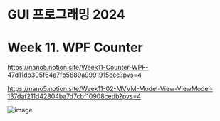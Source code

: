 # GUI 프로그래밍 2024

# Week 11. WPF Counter

https://nano5.notion.site/Week11-Counter-WPF-47d11db305f64a7fb5889a9991915cec?pvs=4

https://nano5.notion.site/Week11-02-MVVM-Model-View-ViewModel-137daf211d42804ba7d7cbf10908cedb?pvs=4

![image](https://github.com/user-attachments/assets/7c65f50a-bbc4-477d-aba1-76b7454daae9)
